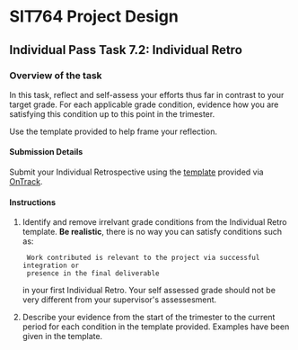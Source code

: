 <div id="banner"></div>

# SIT764 Project Design
## Individual Pass Task 7.2: Individual Retro

### Overview of the task
In this task, reflect and self-assess your efforts thus far in contrast to your target grade. For each applicable grade condition, evidence how you are satisfying this condition up to this point in the trimester.

Use the template provided to help frame your reflection.

#### Submission Details
Submit your Individual Retrospective using the [template](https://deakin365.sharepoint.com/:f:/s/SIT782-Project-Delivery/Er_q6e6Iw0pIokUor-k26lQBcAkdM-BWb6PdWwlOxWLxbQ?e=NmuOYy) provided via [OnTrack](https://ontrack.deakin.edu.au).

#### Instructions

1. Identify and remove irrelvant grade conditions from the Individual Retro template. **Be realistic**, there is no way you can satisfy conditions such as:

		Work contributed is relevant to the project via successful integration or
		presence in the final deliverable

	in your first Individual Retro. Your self assessed grade should not be very different from your supervisor's assessesment.

2. Describe your evidence from the start of the trimester to the current period for each condition in the template provided. Examples have been given in the template. 

<div style="page-break-after:always;"></div>
